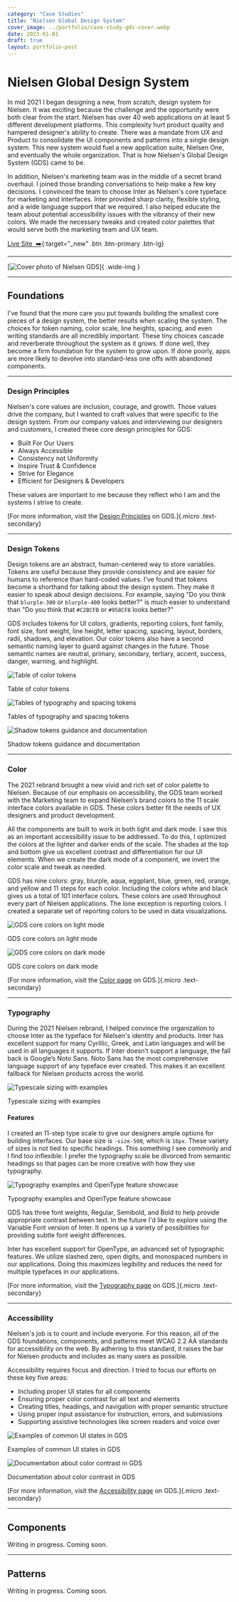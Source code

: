 ```yaml
---
category: "Case Studies"
title: "Nielsen Global Design System"
cover_image: ../portfolio/case-study-gds-cover.webp
date: 2023-01-01
draft: true
layout: portfolio-post
---
```


# Nielsen Global Design System
In mid 2021 I began designing a new, from scratch, design system for Nielsen. It was exciting because the challenge and the opportunity were both clear from the start. Nielsen has over 40 web applications on at least 5 different development platforms. This complexity hurt product quality and hampered designer's ability to create. There was a mandate from UX and Product to consolidate the UI components and patterns into a single design system. This new system would fuel a new application suite, Nielsen One, and eventually the whole organization. That is how Nielsen's Global Design System (GDS) came to be.

In addition, Nielsen's marketing team was in the middle of a secret brand overhaul. I joined those branding conversations to help make a few key decisions. I convinced the team to choose Inter as Nielsen's core typeface for marketing and interfaces. Inter provided sharp clarity, flexible styling, and a wide language support that we required. I also helped educate the team about potential accessibility issues with the vibrancy of their new colors. We made the necessary tweaks and created color palettes that would serve both the marketing team and UX team.

[Live Site &nbsp;➡️](https://nielsendesignsystem.com){:target="_new" .btn .btn-primary .btn-lg}

---

[![Cover photo of Nielsen GDS](/portfolio/case-study-gds-cover.webp)]{ .wide-img }

---

## Foundations
I've found that the more care you put towards building the smallest core pieces of a design system, the better results when scaling the system. The choices for token naming, color scale, line heights, spacing, and even writing standards are all incredibly important. These tiny choices cascade and reverberate throughout the system as it grows. If done well, they become a firm foundation for the system to grow upon. If done poorly, apps are more likely to devolve into standard-less one offs with abandoned components.

---

### Design Principles
Nielsen's core values are inclusion, courage, and growth. Those values drive the company, but I wanted to craft values that were specific to the design system. From our company values and interviewing our designers and customers, I created these core design principles for GDS:

- Built For Our Users
- Always Accessible
- Consistency not Uniformity
- Inspire Trust & Confidence
- Strive for Elegance
- Efficient for Designers & Developers

These values are important to me because they reflect who I am and the systems I strive to create.

[For more information, visit the [Design Principles](https://nielsendesignsystem.com/foundations/design-principles/) on GDS.]{.micro .text-secondary}

---

### Design Tokens
Design tokens are an abstract, human-centered way to store variables. Tokens are useful because they provide consistency and are easier for humans to reference than hard-coded values. I've found that tokens become a shorthand for talking about the design system. They make it easier to speak about design decisions. For example, saying "Do you think that `blurple-300` or `blurple-400` looks better?" is much easier to understand than "Do you think that `#C2BCFB` or `#958CF8` looks better?"

GDS includes tokens for UI colors, gradients, reporting colors, font family, font size, font weight, line height, letter spacing, spacing, layout, borders, radii, shadows, and elevation. Our color tokens also have a second semantic naming layer to guard against changes in the future. Those semantic names are neutral, primary, secondary, tertiary, accent, success, danger, warning, and highlight.

![Table of color tokens](/portfolio/case-study-gds-tokens-color.png)
<figcaption>Table of color tokens</figcaption>

![Tables of typography and spacing tokens](/portfolio/case-study-gds-tokens-ui.png)
<figcaption>Tables of typography and spacing tokens</figcaption>

![Shadow tokens guidance and documentation](/portfolio/case-study-gds-tokens-shadows.png)
<figcaption>Shadow tokens guidance and documentation</figcaption>

---

### Color
The 2021 rebrand brought a new vivid and rich set of color palette to Nielsen. Because of our emphasis on accessibility, the GDS team worked with the Marketing team to expand Nielsen’s brand colors to the 11 scale interface colors available in GDS. These colors better fit the needs of UX designers and product development.

All the components are built to work in both light and dark mode. I saw this as an important accessibility issue to be addressed. To do this, I optimized the colors at the lighter and darker ends of the scale. The shades at the top and bottom give us excellent contrast and differentiation for our UI elements. When we create the dark mode of a component, we invert the color scale and tweak as needed.

GDS has nine colors: gray, blurple, aqua, eggplant, blue, green, red, orange, and yellow and 11 steps for each color. Including the colors white and black gives us a total of 101 interface colors. These colors are used throughout every part of Nielsen applications. The lone exception is reporting colors. I created a separate set of reporting colors to be used in data visualizations.

![GDS core colors on light mode](/portfolio/case-study-gds-color-lightmode.png)
<figcaption>GDS core colors on light mode</figcaption>

![GDS core colors on dark mode](/portfolio/case-study-gds-color-darkmode.png)
<figcaption>GDS core colors on dark mode</figcaption>

[For more information, visit the [Color page](https://nielsendesignsystem.com/foundations/color/) on GDS.]{.micro .text-secondary}

---

### Typography
During the 2021 Nielsen rebrand, I helped convince the organization to choose Inter as the typeface for Nielsen's identity and products. Inter has excellent support for many Cyrillic, Greek, and Latin languages and will be used in all languages it supports. If Inter doesn’t support a language, the fall back is Google’s Noto Sans. Noto Sans has the most comprehensive language support of any typeface ever created. This makes it an excellent fallback for Nielsen products across the world.

![Typescale sizing with examples](/portfolio/case-study-gds-type-scale.png)
<figcaption>Typescale sizing with examples</figcaption>

#### Features
I created an 11-step type scale to give our designers ample options for building interfaces. Our base size is `-size-500`, which is `16px`. These variety of sizes is not tied to specific headings. This something I see commonly and I find too inflexible. I prefer the typography scale be divorced from semantic headings so that pages can be more creative with how they use typography.

![Typography examples and OpenType feature showcase](/portfolio/case-study-gds-type-weight-opentype.png)
<figcaption>Typography examples and OpenType feature showcase</figcaption>

GDS has three font weights, Regular, Semibold, and Bold to help provide appropriate contrast between text. In the future I'd like to explore using the Variable Font version of Inter. It opens up a variety of possibilities for providing subtle font weight differences.

Inter has excellent support for OpenType, an advanced set of typographic features. We utilize slashed zero, open digits, and monospaced numbers in our applications. Doing this maximizes legibility and reduces the need for multiple typefaces in our applications.

[For more information, visit the [Typography page](https://nielsendesignsystem.com/foundations/typography/) on GDS.]{.micro .text-secondary}

---

### Accessibility
Nielsen's job is to count and include everyone. For this reason, all of the GDS foundations, components, and patterns meet WCAG 2.2 AA standards for accessibility on the web. By adhering to this standard, it raises the bar for Nielsen products and includes as many users as possible.

Accessibility requires focus and direction. I tried to focus our efforts on these key five areas:
- Including proper UI states for all components
- Ensuring proper color contrast for all text and elements
- Creating titles, headings, and navigation with proper semantic structure
- Using proper input assistance for instruction, errors, and submissions
- Supporting assistive technologies like screen readers and voice over

![Examples of common UI states in GDS](/portfolio/case-study-gds-accessiblity-uistates.png)
<figcaption>Examples of common UI states in GDS</figcaption>

![Documentation about color contrast in GDS](/portfolio/case-study-gds-accessiblity-contrast.png)
<figcaption>Documentation about color contrast in GDS</figcaption>

[For more information, visit the [Accessibility page](https://nielsendesignsystem.com/foundations/accessibility/) on GDS.]{.micro .text-secondary}

---

## Components
Writing in progress. Coming soon.

<!--### Designing in Figma
### Writing Documentation
### Collaborating with Development-->

---

## Patterns
Writing in progress. Coming soon.

<!--
### Requirements & Understanding
### Design Process-->
